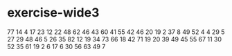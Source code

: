 # exercise-wide3
77
14
4
17
23
12
22
48
62
46
43
60
41
55
42
46
20
19
2
37
8
49
52
4
4
29
5
27
29
48
46
5
26
35
82
12
19
34
73
66
18
42
71
19
20
39
49
45
55
67
11
30
52
35
61
19
2
6
17
6
30
56
63
49
7
